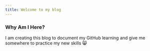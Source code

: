 ```yaml
---
title: Welcome to my blog
---
```

### Why Am I Here?
I am creating this blog to document my GitHub learning and give me somewhere to practice my new skills 😸
